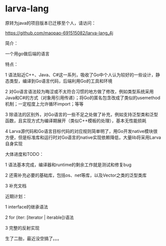 larva-lang
==========

原转为java的项目版本已迁移至个人，请访问：

<https://github.com/maopao-691515082/larva-lang_4j>

简介：

一个用go做后端的语言

特点：

1 语法贴近C++、Java、C#这一系列，吸收了Go中个人认为较好的一些设计，静态类型，编译到Go语言代码，后端利用Go的工具和环境

2 对Go语言语法较为晦涩或不太符合习惯的地方做了修改，例如类型系统采用Java和C#的方式（对象用引用传递）；将Go的匿名包含改成了类似的usemethod机制；一定程度上允许循环import；等等

3 除语法的区别外，对Go语言的一些不足之处做了补充，例如支持泛型类和泛型函数，且实现方式为编译期展开（类似C++模板的处理），基本无性能损耗

4 Larva源代码和Go语言目标代码的对应规则简单明了，用Go开发native模块很方便，但是标准库和运行时对Go语言的native实现依赖降低，大量lib将采用Larva自身实现

大体进度和TODO：

1 语法基本完成，编译器和runtime的剩余工作就是测试和修复bug

2 还需补充必要的基础库，包括os、net等库，以及Vector之类的泛型类库

3 补充文档

近期计划：

1 interface的继承语法

2 for (iter: \[iterator | iterable\])语法

3 完整的反射实现

生了二胎，最近没空搞了。。。
